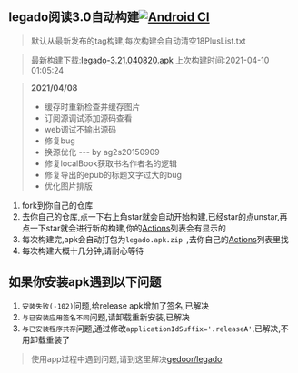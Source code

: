 ## legado阅读3.0自动构建[![Android CI](https://github.com/10bits/gedoor-Build/workflows/Android%20CI/badge.svg)](https://github.com/10bits/gedoor-Build/actions)

> 默认从最新发布的tag构建,每次构建会自动清空18PlusList.txt

> 最新构建下载:[legado-3.21.040820.apk](https://github.com/nobk/gedoor-Build/releases/download/legado-3.21.040820/legado-3.21.040820.apk) 上次构建时间:2021-04-10 01:05:24
<!--start-->
> **2021/04/08**
> * 缓存时重新检查并缓存图片
> * 订阅源调试添加源码查看
> * web调试不输出源码
> * 修复bug
> * 换源优化
> --- by ag2s20150909
> * 修复localBook获取书名作者名的逻辑
> * 修复导出的epub的标题文字过大的bug
> * 优化图片排版
<!--end-->
  
1. fork到你自己的仓库
2. 去你自己的仓库,点一下右上角star就会自动开始构建,已经star的点unstar,再点一下star就会进行新的构建,你的[Actions](https://github.com/10bits/gedoor-Build/actions)列表会有显示的
3. 每次构建完,apk会自动打包为`legado.apk.zip
`,去你自己的[Actions](https://github.com/10bits/gedoor-Build/actions)列表里找
4. 每次构建大概十几分钟,请耐心等待

## 如果你安装apk遇到以下问题

1. `安装失败(-102)`问题,给release apk增加了签名,已解决
2. `与已安装应用签名不同`问题,请卸载重新安装,已解决
3. `与已安装程序共存`问题,通过修改`applicationIdSuffix='.releaseA'`,已解决,不用卸载重装了
> 使用app过程中遇到问题,请到这里解决[gedoor/legado](https://github.com/gedoor/legado/issues)

